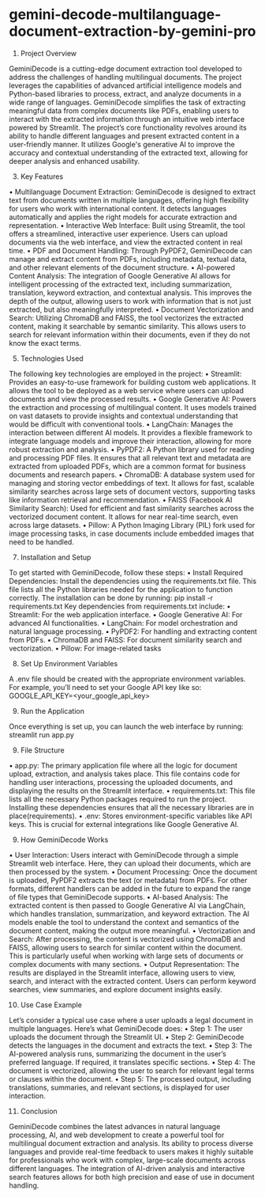 # gemini-decode-multilanguage-document-extraction-by-gemini-pro
1.	Project Overview
   
GeminiDecode is a cutting-edge document extraction tool developed to address the challenges of handling multilingual documents. The project leverages the capabilities of advanced artificial intelligence models and Python-based libraries to process, extract, and analyze documents in a wide range of languages. GeminiDecode simplifies the task of extracting meaningful data from complex documents like PDFs, enabling users to interact with the extracted information through an intuitive web interface powered by Streamlit.
The project’s core functionality revolves around its ability to handle different languages and present extracted content in a user-friendly manner. It utilizes Google's generative AI to improve the accuracy and contextual understanding of the extracted text, allowing for deeper analysis and enhanced usability.

3.	Key Features
   
•  Multilanguage Document Extraction: GeminiDecode is designed to extract text from documents written in multiple languages, offering high flexibility for users who work with international content. It detects languages automatically and applies the right models for accurate extraction and representation.
•  Interactive Web Interface: Built using Streamlit, the tool offers a streamlined, interactive user experience. Users can upload documents via the web interface, and view the extracted content in real time.
•  PDF and Document Handling: Through PyPDF2, GeminiDecode can manage and extract content from PDFs, including metadata, textual data, and other relevant elements of the document structure.
•  AI-powered Content Analysis: The integration of Google Generative AI allows for intelligent processing of the extracted text, including summarization, translation, keyword extraction, and contextual analysis. This improves the depth of the output, allowing users to work with information that is not just extracted, but also meaningfully interpreted.
•  Document Vectorization and Search: Utilizing ChromaDB and FAISS, the tool vectorizes the extracted content, making it searchable by semantic similarity. This allows users to search for relevant information within their documents, even if they do not know the exact terms.

5.	Technologies Used
   
The following key technologies are employed in the project:
•	Streamlit: Provides an easy-to-use framework for building custom web applications. It allows the tool to be deployed as a web service where users can upload documents and view the processed results.
•	Google Generative AI: Powers the extraction and processing of multilingual content. It uses models trained on vast datasets to provide insights and contextual understanding that would be difficult with conventional tools.
•	LangChain: Manages the interaction between different AI models. It provides a flexible framework to integrate language models and improve their interaction, allowing for more robust extraction and analysis.
•	PyPDF2: A Python library used for reading and processing PDF files. It ensures that all relevant text and metadata are extracted from uploaded PDFs, which are a common format for business documents and research papers.
•	ChromaDB: A database system used for managing and storing vector embeddings of text. It allows for fast, scalable similarity searches across large sets of document vectors, supporting tasks like information retrieval and recommendation.
•	FAISS (Facebook AI Similarity Search): Used for efficient and fast similarity searches across the vectorized document content. It allows for near real-time search, even across large datasets.
•	Pillow: A Python Imaging Library (PIL) fork used for image processing tasks, in case documents include embedded images that need to be handled.

7.	Installation and Setup
   
To get started with GeminiDecode, follow these steps:
•	Install Required Dependencies: Install the dependencies using the requirements.txt file. This file lists all the Python libraries needed for the application to function correctly. The installation can be done by running:
pip install -r requirements.txt
Key dependencies from requirements.txt include:
•	Streamlit: For the web application interface.
•	Google Generative AI: For advanced AI functionalities.
•	LangChain: For model orchestration and natural language processing.
•	PyPDF2: For handling and extracting content from PDFs.
•	ChromaDB and FAISS: For document similarity search and vectorization.
•	Pillow: For image-related tasks

8.	Set Up Environment Variables
   
A .env file should be created with the appropriate environment variables. For example, you’ll need to set your Google API key like so:
GOOGLE_API_KEY=<your_google_api_key>

9.	 Run the Application

Once everything is set up, you can launch the web interface by running:
streamlit run app.py

9.	File Structure

•	app.py: The primary application file where all the logic for document upload, extraction, and analysis takes place. This file contains code for handling user interactions, processing the uploaded documents, and displaying the results on the Streamlit interface.
•	requirements.txt: This file lists all the necessary Python packages required to run the project. Installing these dependencies ensures that all the necessary libraries are in place(requirements).
•	.env: Stores environment-specific variables like API keys. This is crucial for external integrations like Google Generative AI.

9.	How GeminiDecode Works

•	User Interaction: Users interact with GeminiDecode through a simple Streamlit web interface. Here, they can upload their documents, which are then processed by the system.
•	Document Processing: Once the document is uploaded, PyPDF2 extracts the text (or metadata) from PDFs. For other formats, different handlers can be added in the future to expand the range of file types that GeminiDecode supports.
•	AI-based Analysis: The extracted content is then passed to Google Generative AI via LangChain, which handles translation, summarization, and keyword extraction. The AI models enable the tool to understand the context and semantics of the document content, making the output more meaningful.
•	Vectorization and Search: After processing, the content is vectorized using ChromaDB and FAISS, allowing users to search for similar content within the document. This is particularly useful when working with large sets of documents or complex documents with many sections.
•	Output Representation: The results are displayed in the Streamlit interface, allowing users to view, search, and interact with the extracted content. Users can perform keyword searches, view summaries, and explore document insights easily.

10.	Use Case Example

Let’s consider a typical use case where a user uploads a legal document in multiple languages. Here’s what GeminiDecode does:
•	Step 1: The user uploads the document through the Streamlit UI.
•	Step 2: GeminiDecode detects the languages in the document and extracts the text.
•	Step 3: The AI-powered analysis runs, summarizing the document in the user’s preferred language. If required, it translates specific sections.
•	Step 4: The document is vectorized, allowing the user to search for relevant legal terms or clauses within the document.
•	Step 5: The processed output, including translations, summaries, and relevant sections, is displayed for user interaction.

11.	Conclusion

GeminiDecode combines the latest advances in natural language processing, AI, and web development to create a powerful tool for multilingual document extraction and analysis. Its ability to process diverse languages and provide real-time feedback to users makes it highly suitable for professionals who work with complex, large-scale documents across different languages. The integration of AI-driven analysis and interactive search features allows for both high precision and ease of use in document handling.
